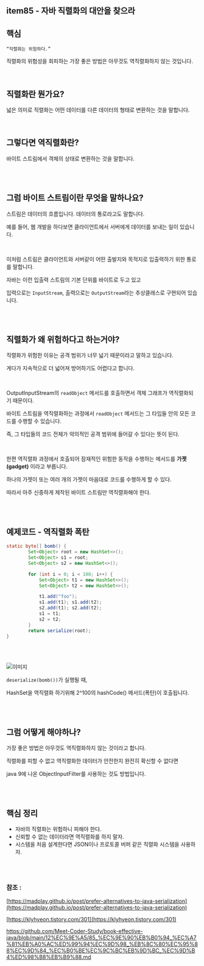 ## item85 - 자바 직렬화의 대안을 찾으라

## 핵심

```
“직렬화는 위험하다.”
```

직렬화의 위험성을 회피하는 가장 좋은 방법은 아무것도 역직렬화하지 않는 것입니다.

<br>

## 직렬화란 뭔가요?

넓은 의미로 직렬화는 어떤 데이터를 다른 데이터의 형태로 변환하는 것을 말합니다.

<br>

## 그렇다면 역직렬화란?

바이트 스트림에서 객체의 상태로 변환하는 것을 말합니다.

<br><br>

## 그럼 바이트 스트림이란 무엇을 말하나요?

스트림은 데이터의 흐름입니다. 데이터의 통로라고도 말합니다.

예를 들어, 웹 개발을 하다보면 클라이언트에서 서버에게 데이터를 보내는 일이 있습니다.

<br>

이처럼 스트림은 클라이언트와 서버같이 어떤 출발지와 목적지로 입출력하기 위한 통로를 말합니다.

자바는 이런 입출력 스트림의 기본 단위를 바이트로 두고 있고 

입력으로는 `InputStream`, 출력으로는 `OutputStream`라는 추상클래스로 구현되어 있습니다.

<br><br>

## 직렬화가 왜 위험하다고 하는거야?

직렬화가 위험한 이유는 공격 범위가 너무 넓기 때문이라고 말하고 있습니다. 

게다가 지속적으로 더 넓어져 방어하기도 어렵다고 합니다. 

<br>

OutputInputStream의 `readObject` 메서드를 호출하면서 객체 그래프가 역직렬화되기 때문이다.

바이트 스트림을 역직렬화하는 과정에서 `readObject` 메서드는 그 타입들 안의 모든 코드를 수행할 수 있습니다. 

즉, 그 타입들의 코드 전체가 악의적인 공격 범위에 들어갈 수 있다는 뜻이 된다.

<br>

한편 역직렬화 과정에서 호출되어 잠재적인 위험한 동작을 수행하는 메서드를 **가젯(gadget)** 이라고 부릅니다. 

하나의 가젯이 또는 여러 개의 가젯이 마음대로 코드를 수행하게 할 수 있다. 

따라서 아주 신중하게 제작된 바이트 스트림만 역직렬화해야 한다.

<br><br>

## 예제코드 - 역직렬화 폭탄

```java
static byte[] bomb() {
        Set<Object> root = new HashSet<>();
        Set<Object> s1 = root;
        Set<Object> s2 = new HashSet<>();

        for (int i = 0; i < 100; i++) {
            Set<Object> t1 = new HashSet<>();
            Set<Object> t2 = new HashSet<>();

            t1.add("foo");
            s1.add(t1); s1.add(t2);
            s2.add(t1); s2.add(t2);
            s1 = t1;
            s2 = t2;
        }
        return serialize(root);
}
```

<br><br>

![이미지](/12강/item85.PNG)

`deserialize(bomb())`가 실행될 때, 

HashSet을 역직렬화 하기위해 2^100의 hashCode() 메서드(폭탄)이 호출됩니다. 

<br><br>

## 그럼 어떻게 해야하나?

가장 좋은 방법은 아무것도 역직렬화하지 않는 것이라고 합니다. 

직렬화를 피할 수 없고 역직렬화한 데이터가 안전한지 완전히 확신할 수 없다면 

java 9에 나온 ObjectInputFilter를 사용하는 것도 방법입니다. 

<br><br>

## 핵심 정리

- 자바의 직렬화는 위험하니 피해야 한다.
- 신뢰할 수 없는 데이터라면 역직렬화를 하지 말자.
- 시스템을 처음 설계한다면 JSON이나 프로토콜 버퍼 같은 직렬화 시스템을 사용하자.



<br><br>

### 참조 : 

[https://madplay.github.io/post/prefer-alternatives-to-java-serialization](https://madplay.github.io/post/prefer-alternatives-to-java-serialization)


[https://klyhyeon.tistory.com/301](https://klyhyeon.tistory.com/301)


https://github.com/Meet-Coder-Study/book-effective-java/blob/main/12%EC%9E%A5/85_%EC%9E%90%EB%B0%94_%EC%A7%81%EB%A0%AC%ED%99%94%EC%9D%98_%EB%8C%80%EC%95%88%EC%9D%84_%EC%B0%BE%EC%9C%BC%EB%9D%BC_%EC%9D%B4%ED%98%B8%EB%B9%88.md